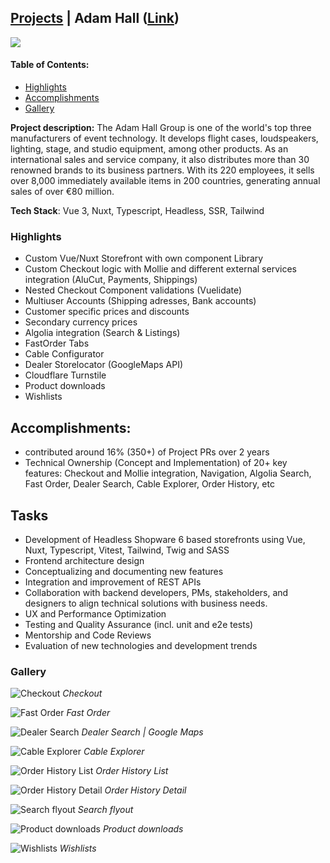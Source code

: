 ## [Projects](/portfolio/) | Adam Hall ([Link](https://adamhall.com/shop/de))

<img src="/portfolio/images/adamhall/home.png"/>

#### Table of Contents:
- [Highlights](#highlights)
- [Accomplishments](#accomplishments)
- [Gallery](#gallery)

**Project description:** The Adam Hall Group is one of the world's top three manufacturers of event technology. It develops flight cases, loudspeakers, lighting, stage, and studio equipment, among other products. As an international sales and service company, it also distributes more than 30 renowned brands to its business partners. With its 220 employees, it sells over 8,000 immediately available items in 200 countries, generating annual sales of over €80 million.

**Tech Stack**: Vue 3, Nuxt, Typescript, Headless, SSR, Tailwind

### Highlights

- Custom Vue/Nuxt Storefront with own component Library
- Custom Checkout logic with Mollie and different external services integration (AluCut, Payments, Shippings)
- Nested Checkout Component validations (Vuelidate)
- Multiuser Accounts (Shipping adresses, Bank accounts)
- Customer specific prices and discounts
- Secondary currency prices
- Algolia integration (Search & Listings)
- FastOrder Tabs
- Cable Configurator
- Dealer Storelocator (GoogleMaps API)
- Cloudflare Turnstile
- Product downloads
- Wishlists

## Accomplishments:
- contributed around 16% (350+) of Project PRs over 2 years
- Technical Ownership (Concept and Implementation) of 20+ key features: Checkout and Mollie integration, Navigation, Algolia Search, Fast Order, Dealer Search, Cable Explorer, Order History, etc


## Tasks
- Development of Headless Shopware 6 based storefronts using Vue, Nuxt, Typescript, Vitest, Tailwind, Twig and SASS
- Frontend architecture design
- Conceptualizing and documenting new features
- Integration and improvement of REST APIs
- Collaboration with backend developers, PMs, stakeholders, and designers to align technical solutions with business needs.
- UX and Performance Optimization
- Testing and Quality Assurance (incl. unit and e2e tests)
- Mentorship and Code Reviews
- Evaluation of new technologies and development trends

### Gallery

![Checkout](/portfolio/images/adamhall/checkout.png)
*Checkout*

![Fast Order](/portfolio/images/adamhall/fast-order.png)
*Fast Order*

![Dealer Search](/portfolio/images/adamhall/dealer-search.png)
*Dealer Search | Google Maps*

![Cable Explorer](/portfolio/images/adamhall/cable-explorer.png)
*Cable Explorer*

![Order History List](/portfolio/images/adamhall/order-history-list.png)
*Order History List*

![Order History Detail](/portfolio/images/adamhall/order-history-detail.png)
*Order History Detail*

![Search flyout](/portfolio/images/adamhall/search-flyout.png)
*Search flyout*

![Product downloads](/portfolio/images/adamhall/product-downloads.png)
*Product downloads*

![Wishlists](/portfolio/images/adamhall/wishlists.png)
*Wishlists*



